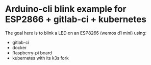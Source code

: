 Arduino-cli blink example for ESP2866 + gitlab-ci + kubernetes
==============================================================

The goal here is to blink a LED on an ESP8266 (wemos d1 mini) using:

* gitlab-ci
* docker
* Raspberry-pi board
* kubernetes with its k3s fork
